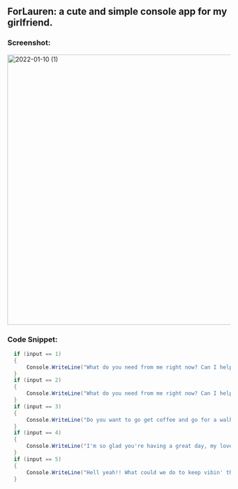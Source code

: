 ## ForLauren: a cute and simple console app for my girlfriend.

### Screenshot: 

<img width="611" alt="2022-01-10 (1)" src="https://user-images.githubusercontent.com/86667443/148810885-8a3dbbd2-b808-460f-bdba-da4f0e19228c.png">

### Code Snippet: 

```cs
  if (input == 1)
  {
      Console.WriteLine("What do you need from me right now? Can I help you do or with anything? I love you and am here for you always.");
  } 
  if (input == 2)
  {
      Console.WriteLine("What do you need from me right now? Can I help you do or with anything? I love you and am here for you always");
  }
  if (input == 3)
  {
      Console.WriteLine("Do you want to go get coffee and go for a walk or stay in? What do you feel more aligned with today?");
  }
  if (input == 4)
  {
      Console.WriteLine("I'm so glad you're having a great day, my love. Want to tell me about it while I cook dinner?");
  }
  if (input == 5)
  {
      Console.WriteLine("Hell yeah!! What could we do to keep vibin' these vibes??");
  }
```


